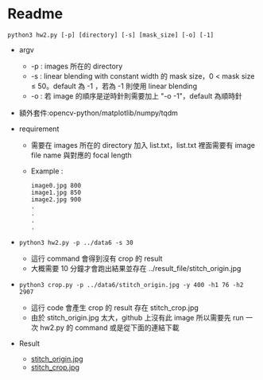 # Readme

```shell
python3 hw2.py [-p] [directory] [-s] [mask_size] [-o] [-1]
```

* argv

  * -p : images 所在的 directory
  * -s : linear blending with constant width 的 mask size，0 $<$ mask size $\le$ 50。default 為 -1 ，若為 -1 則使用 linear blending
  * -o : 若 image 的順序是逆時針則需要加上 "-o -1"，default 為順時針 
  
  
* 額外套件:opencv-python/matplotlib/numpy/tqdm

* requirement 

  * 需要在 images 所在的 directory 加入 list.txt，list.txt 裡面需要有 image file name 與對應的 focal length

  * Example : 

    ```shell
    image0.jpg 800
    image1.jpg 850
    image2.jpg 900
    .
    .
    .
    .
    ```

* ```shell
  python3 hw2.py -p ../data6 -s 30
  ```

  * 這行 command 會得到沒有 crop 的 result
  * 大概需要 10 分鐘才會跑出結果並存在 ../result_file/stitch_origin.jpg 

  

* ```shell
  python3 crop.py -p ../data6/stitch_origin.jpg -y 400 -h1 76 -h2 2907
  ```

  * 這行 code 會產生 crop 的 result 存在 stitch_crop.jpg
  * 由於 stitch_origin.jpg  太大，github 上沒有此 image 所以需要先 run 一次 hw2.py 的 command 或是從下面的連結下載 
* Result
  * [stitch_origin.jpg](https://drive.google.com/file/d/1ecNLq5LF08QRznbc601VFDurU7OrPemq/view?usp=sharing)
  * [stitch_crop.jpg](https://drive.google.com/file/d/1PRwAjn21iteifR2fLN2gJdw2GiOyAjpx/view?usp=sharing)


